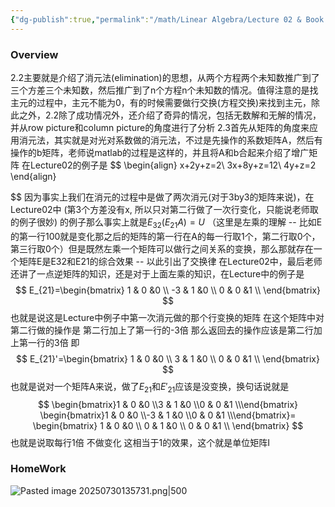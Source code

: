 ```yaml
---
{"dg-publish":true,"permalink":"/math/Linear Algebra/Lecture 02 & Book 2.2, 2.3/","dgPassFrontmatter":true,"noteIcon":"","created":"2025-07-30T13:17:00.907+08:00","updated":"2025-07-30T13:57:41.680+08:00"}
---
```


### Overview
2.2主要就是介绍了消元法(elimination)的思想，从两个方程两个未知数推广到了三个方差三个未知数，然后推广到了n个方程n个未知数的情况。值得注意的是找主元的过程中，主元不能为0，有的时候需要做行交换(方程交换)来找到主元，除此之外，2.2除了成功情况外，还介绍了奇异的情况，包括无数解和无解的情况，并从row picture和column picture的角度进行了分析
2.3首先从矩阵的角度来应用消元法，其实就是对光对系数做的消元法，不过是先操作的系数矩阵A，然后有操作的b矩阵，老师说matlab的过程是这样的，并且将A和b合起来介绍了增广矩阵
在Lecture02的例子是
$$
\begin{align}
x+2y+z=2\\
3x+8y+z=12\\
4y+z=2
\end{align}

$$
因为事实上我们在消元的过程中是做了两次消元(对于3by3的矩阵来说)，在Lecture02中 (第3个方差没有x, 所以只对第二行做了一次行变化，只能说老师取的例子很妙) 的例子那么事实上就是$E_{32}(E_{21}A)=U$ （这里是左乘的理解 -- 比如E的第一行100就是变化那之后的矩阵的第一行在A的每一行取1个，第二行取0个，第三行取0个）但是既然左乘一个矩阵可以做行之间关系的变换，那么那就存在一个矩阵E是E32和E21的综合效果 -- 以此引出了交换律
在Lecture02中，最后老师还讲了一点逆矩阵的知识，还是对于上面左乘的知识，在Lecture中的例子是
$$
E_{21}=\begin{bmatrix}
1 & 0 &0 \\
-3 & 1 &0 \\
0 & 0 &1 \\
\end{bmatrix}
$$
也就是说这是Lecture中例子中第一次消元做的那个行变换的矩阵
在这个矩阵中对第二行做的操作是 第二行加上了第一行的-3倍
那么返回去的操作应该是第二行加上第一行的3倍
即
$$
E_{21}'=\begin{bmatrix}
1 & 0 &0 \\
3 & 1 &0 \\
0 & 0 &1 \\
\end{bmatrix}
$$
也就是说对一个矩阵A来说，做了$E_{21}$和$E'_{21}$应该是没变换，换句话说就是
$$
\begin{bmatrix}1 & 0 &0 \\3 & 1 &0 \\0 & 0 &1 \\\end{bmatrix}
\begin{bmatrix}1 & 0 &0 \\-3 & 1 &0 \\0 & 0 &1 \\\end{bmatrix}=
\begin{bmatrix}
1 & 0 &0 \\
0 & 1 &0 \\
0 & 0 &1 \\
\end{bmatrix}
$$
也就是说取每行1倍 不做变化 这相当于1的效果，这个就是单位矩阵I

### HomeWork
![Pasted image 20250730135731.png|500](/img/user/accessory/Pasted%20image%2020250730135731.png)
